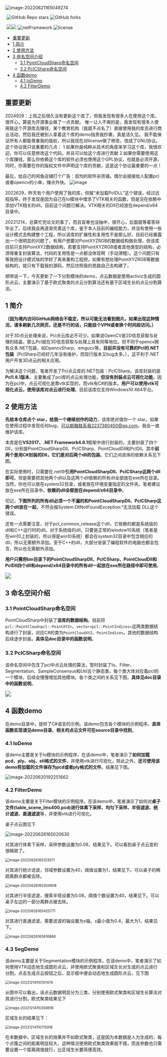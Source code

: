 ![image-20220621165049274](README.assets/image-20220621165049274.png)

​                                                                                                   ![GitHub Repo stars](https://img.shields.io/github/stars/booksuper/PclCSharp.svg?style=social) ![GitHub forks](https://img.shields.io/github/forks/booksuper/PclCSharp?style=social)

​                                                [![](https://img.shields.io/badge/%E4%BD%9C%E8%80%85-%40ShuDengdeng-orange?link=https://github.com/booksuper)](https://github.com/booksuper)[![](https://img.shields.io/badge/Gitee-%40ShuDengdeng-orange?logo=Gitee&link=https://gitee.com/shudengdeng)](https://gitee.com/shudengdeng) ![netFramework](https://img.shields.io/badge/.NET%20Framework%204.6.1-passed-green) ![license](https://img.shields.io/badge/license-BSD--3-brightgreen)


- [重要更新](#重要更新)
- [1 简介](#1-简介)
- [2 使用方法](#2-使用方法)
- [3 命名空间介绍](#3-命名空间介绍)
  - [3.1 PointCloudSharp命名空间](#31-pointcloudsharp命名空间)
  - [3.2 PclCSharp命名空间](#32-pclcsharp命名空间)
- [4 函数demo](#4-函数demo)
  - [4.1 IoDemo](#41-iodemo)
  - [4.2 FilterDemo](#42-filterdemo)
## 重要更新

2024929：上班之后很久没有更新这个库了，但我发现有很多人在使用这个库。很开心，算是为开源事业做了一点贡献。
唯一让人不爽的是，我发现有很多人使用我这个开源库去赚钱，某个教育机构（我就不点名了）直接使用我的库去进行商业活动，然后我还被别人拿着这个库的demo指责我抄袭，真是活久见。
我不能保证所有人都能尊重我的版权，所以我现在对license做了修改，改成了GNU协议。这个协议我只说重要的几点：
1.如果你是纯粹从技术的角度来学习这个库，我很欢迎，你可以任意修改这个代码，并且可以给这个库进行贡献
2.如果你需要使用这个库赚钱，那么你依赖这个库的软件必须也使用这个GPL协议，也就是必须开源，同时，你需要在你的版权文件中声明这个库的贡献，这是这个协议最重要的一点！

最后，给自己的闲鱼店铺打个广告：叔均的软件杂货铺。偶尔会接接给人配置pcl或者opencv的小单，赚点外快。
![image](https://github.com/user-attachments/assets/ae8d537f-87ca-44bf-98dd-dd4f036bdd0d)

2022629，昨天有个用户使用了我的库，但报“未加载PclDLL”这个错误，经过远程指导，终于发现是因为自己在Io模块中增添了VTK相关的函数，但是没在依赖中添加VTK相关的dll。目前这个问题已解决。VTK相关的Dll已经放在depend/x64目录中。

20221214，总算忙完论文的事了，而且盲审也没抽中，很开心，后面就等着答辩毕业了。后续我会再逐渐完善这个库，鉴于本人目前的编程能力，并没有使用一些设计模式去构建整个工程，所以该库的扩展性和复用性不是那么好。目前已经暴露出一个很明显的问题了，有用户想要对PointXYZRGB的数据结构做处理，但该库目前只支持PointXYZ数据结构，若要支持PointXYZRGB或者其他类型的结构，必须得重复封装算法，代码的复用性是一点都没体现啊（手动滑稽）。这个问题只有等我把设计模式啥的学好了再来重构工程把，如果有想处理PointXYZRGB等数据结构的，就只有下载我的源码，然后仿照我的思路自己去构建了。

顺带说一下，今天更新了一下分割模块的demo，点云数据是使用activiz生成的圆形点云，主要演示了基于欧式聚类的点云分割算法还有基于区域生长的点云分割算法。

## 1 简介

**（因为境内访问GitHub网络会不稳定，所以可能无法看到图片。如果出现这种情况，请多刷新几次网页，还是不行的话，只能挂个VPN或者换个时间段访问。）**

对于3D点云处理来说，Pcl点云库必不可少。如果说OpenCV是2D信息获取与处理的结晶，那么Pcl就在3D信息获取与处理上具有同等地位。但不同于opencv拥有众多.NET包装，如OpencvSharp、emgucv等，**目前并没有可靠的Pcl的.NET包装**（PclSharp已经好几年没有维护，而现行版本又bug太多。），这不利于.NET用户开发3D点云的相关应用。

为解决这个问题，笔者开发了Pcl点云库的.NET包装：PclCSharp。该库封装的是**Pcl1.8.1版本**，主要集成了pcl库的点云处理功能，**但没有封装点云可视化功能**。因为在pcl中，点云可视化是靠vtk实现的，而vtk有C#的版本。**用户可以使用vtk可视化点云，使用该库对点云进行处理**。目前该库仅支持Windows10 X64平台。

## 2 使用方法

**先给本仓库点个 star，给我一个继续创作的动力**，该库绝对值你一个 star。如果在使用过程中发现任何bug，可以邮箱联系我2237380450@qq.com，我会一直维护该库。

本库是在**VS2017、.NET Framework4.6.1**框架中进行封装的，主要封装了四个Dll，分别是PointCloudSharpDll、PclCSharp、PointCloudDll和PclDll。其中**前两个是用C#封装的Dll，它们是对后两个dll的包装**。它们之间具体的依赖关系见下图。

在实际使用时，只需要在.net中**引用PointCloudSharpDll、PclCSharp这两个dll即可**。但是需要把其他两个dll以及这两个dll依赖的所有dll全部放在exe所在目录。当然，你也可以放在system32目录，或者放在环境变量指定的文件夹。笔者建议放在exe所在目录中。**依赖的dll全部放在depend/x64目录中**。

切记，**下图所列的所有dll必须一个不漏的和PointCloudSharpDll、PclCSharp这两个dll放在一起**，不然会报System.DllNotFoundException:“无法加载 DLL这个错误。

还有一点需要注意，对于pcl_common_release这个dll，它依赖的都是系统级的dll和C++运行时的dll。对于系统级的dll，只要是正常的window10系统（笔者是在win10上封装的，所以得是win10系统）都会在system32目录中包含相应的dll，所以无需额外添加。至于C++的dll，大部分安装了编程软件的电脑也都会包含，所以也无需额外添加。

**用户只需将bin目录下的PointCloudSharpDll、PclCSharp、PointCloudDll和PclDll四个dll和depend/x64目录中的所有dll一起放在exe所在路径中即可使用**。

<img src="README.assets/net%E4%B8%AD%E5%AF%B9Pcl%E7%9A%84%E4%BD%BF%E7%94%A8.png" style="zoom:120%;" />



## 3 命名空间介绍

### 3.1 PointCloudSharp命名空间

PointCloudSharp中封装了**该库的数据结构**。目前将`pcl::PointCloud<pcl::PointXYZ>`、`vector<pcl::PointIndices>`这两类数据结构进行了封装，对应C#的类为`PointCloudXYZ`、`PointIndices`。其他的数据结构后续逐步封装。**具体见doc目录中的函数说明**。

### 3.2 PclCSharp命名空间

该命名空间中包含了pcl中点云处理的算法，暂时封装了Io、Filter、Segmentation、SampleConsensus和Util五个静态类，每个类大体对应着pcl的一个模块，后续会慢慢增加其他模块。各个类之间的关系见下图。**具体见doc目录中的函数说明**。

<img src="README.assets/PclCSharp.png" style="zoom:120%;" />

## 4 函数demo

在demo目录中，提供了C#语言的示例。该demo包含各个模块的示例程序。**具体函数实现请见demo目录**。**相关的点云文件可在source目录中找到**。

### 4.1 IoDemo

该demo主要是关于Io模块的示例程序，在该demo中，笔者演示了**如何加载pcd、ply、obj、stl格式的文件**，并使用vtk进行可视化，除此之外，**还可使用该demo将加载的文件保存为pcd或者ply格式的文件**。结果见下图。

![image-20220620192251662](README.assets/image-20220620192251662.png)

### 4.2 FilterDemo

该demo主要是关于Filter模块的示例程序。在该demo中，笔者演示了如何对**桌子文件(table_scene_lms400.pcd)**进行**体素下采样、均匀下采样、半径滤波、统计滤波、直通滤波**等，并使用vtk进行可视化。

桌子点云图见下

![image-20220626165020630](README.assets/image-20220626165020630.png)

对其进行体素下采样，采样参数设置为0.08，结果见下。可以看到桌子点云变的很稀疏了。

<img src="README.assets/image-20220626165123571.png" alt="image-20220626165123571" style="zoom:80%;" />

对其进行统计滤波，邻域参数设置为40，阈值设置为1，结果见下。可以桌子的稀疏离群点都被去除。

<img src="README.assets/image-20220626165304908.png" alt="image-20220626165304908" style="zoom:80%;" />

对其进行半径滤波，搜索半径设置为0.08，阈值个数设置为40，结果见下。可以桌子左边的一部分离群点被去除。

<img src="README.assets/image-20220626165425771.png" alt="image-20220626165425771" style="zoom:80%;" />

对其进行直通滤波，需要滤波的轴设置为x轴，x最小值为0.4，最大为1，结果见下。

<img src="README.assets/image-20220626165616868.png" alt="image-20220626165616868" style="zoom:80%;" />



### 4.3 SegDemo

该demo主要是关于Segmentation模块的示例程序。在该demo中，笔者演示了如何使用VTK动态地生成圆形点云，并使用欧式聚类和区域生长对生成的点云进行分割。点击生成点云按钮之后，显示框中便会动态地生成圆形点云，见下图

<img src="README.assets/%E5%9C%86%E5%BD%A2%E7%82%B9%E4%BA%91" alt="image-20221214110107474" style="zoom: 80%;" />

从图中可以看出，该点云数据明显分为三类，分别使用欧式聚类和区域生长算法对其进行分割。欧式聚类结果见下

<img src="README.assets/image-20221214110359616.png" alt="image-20221214110359616" style="zoom:80%;" />

区域生长的结果见下：

<img src="README.assets/image-20221214110715918.png" alt="image-20221214110715918" style="zoom:80%;" />

在本数据中，区域生长的效果并不如欧式聚类，这是因为本数据是人为生成的，每个点簇之间的距离明显较大，这种情况使用欧式聚类效果就不错，而且参数也只需要设置一个距离阈值就行，比区域生长要简便高效。
